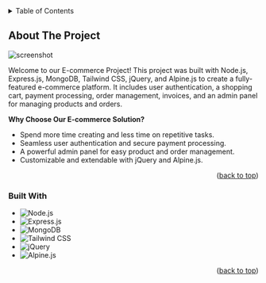 <!-- TABLE OF CONTENTS -->
<details>
  <summary>Table of Contents</summary>
  <ol>
    <li>
      <a href="#about-the-project">About The Project</a>
      <ul>
        <li><a href="#built-with">Built With</a></li>
      </ul>
    </li>
  </ol>
</details>



<!-- ABOUT THE PROJECT -->
## About The Project

![screenshot](https://s6.gifyu.com/images/S6Lk6.gif)

Welcome to our E-commerce Project! This project was built with Node.js, Express.js, MongoDB, Tailwind CSS, jQuery, and Alpine.js to create a fully-featured e-commerce platform. It includes user authentication, a shopping cart, payment processing, order management, invoices, and an admin panel for managing products and orders.

**Why Choose Our E-commerce Solution?**

- Spend more time creating and less time on repetitive tasks.
- Seamless user authentication and secure payment processing.
- A powerful admin panel for easy product and order management.
- Customizable and extendable with jQuery and Alpine.js.

<p align="right">(<a href="#readme-top">back to top</a>)</p>



### Built With
- ![Node.js](https://img.shields.io/badge/Node.js-68A063?style=for-the-badge&logo=node.js&logoColor=white)
- ![Express.js](https://img.shields.io/badge/Express.js-000000?style=for-the-badge&logo=express&logoColor=white)
- ![MongoDB](https://img.shields.io/badge/MongoDB-4DB33D?style=for-the-badge&logo=mongodb&logoColor=white)
- ![Tailwind CSS](https://img.shields.io/badge/Tailwind%20CSS-38B2AC?style=for-the-badge&logo=tailwind-css&logoColor=white)
- ![jQuery](https://img.shields.io/badge/jQuery-0769AD?style=for-the-badge&logo=jquery&logoColor=white)
- ![Alpine.js](https://img.shields.io/badge/Alpine.js-8BC34A?style=for-the-badge&logo=alpine.js&logoColor=white)


<p align="right">(<a href="#readme-top">back to top</a>)</p>



